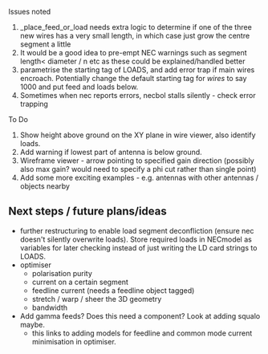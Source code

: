 Issues noted
1. _place_feed_or_load needs extra logic to determine if one of the three new wires has a very small length, in which case just grow the centre segment a little
2. It would be a good idea to pre-empt NEC warnings such as segment length< diameter / n etc as these could be explained/handled better
3. parametrise the starting tag of LOADS, and add error trap if main wires encroach. Potentially change the default starting tag for *wires* to say 1000 and put feed and loads below.
4. Sometimes when nec reports errors, necbol stalls silently - check error trapping

To Do
1. Show height above ground on the XY plane in wire viewer, also identify loads.
2. Add warning if lowest part of antenna is below ground.
3. Wireframe viewer - arrow pointing to specified gain direction (possibly also max gain? would need to specify a phi cut rather than single point)
4. Add some more exciting examples - e.g. antennas with other antennas / objects nearby

## Next steps / future plans/ideas
- further restructuring to enable load segment deconfliction (ensure nec doesn't silently overwrite loads). Store required loads in NECmodel as variables for later checking instead of just writing the LD card strings to LOADS.
- optimiser
    - polarisation purity
    - current on a certain segment
    - feedline current (needs a feedline object tagged)
    - stretch / warp / sheer the 3D geometry
    - bandwidth
- Add gamma feeds? Does this need a component? Look at adding squalo maybe.
    - this links to adding models for feedline and common mode current minimisation in optimiser.
